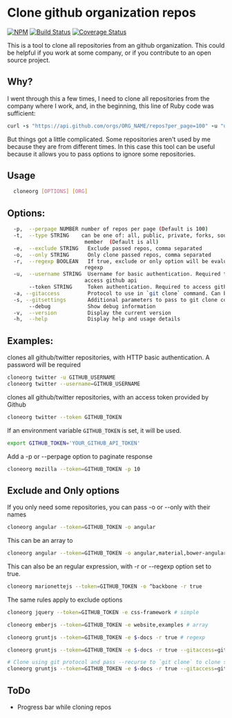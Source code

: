 Clone github organization repos
===

[![NPM](https://nodei.co/npm/clone-org-repos.png?downloads=true&downloadRank=true&stars=true)](https://nodei.co/npm/clone-org-repos/)
[![Build Status](https://travis-ci.org/tegon/clone-org-repos.svg?branch=master)](https://travis-ci.org/tegon/clone-org-repos)
[![Coverage Status](https://coveralls.io/repos/tegon/clone-org-repos/badge.svg?branch=master&service=github)](https://coveralls.io/github/tegon/clone-org-repos?branch=master)

This is a tool to clone all repositories from an github organization.
This could be helpful if you work at some company, or if you contribute to an open source project.

Why?
---
I went through this a few times, I need to clone all repositories from the company where I work, and, in the beginning, this line of Ruby code was sufficient:

```ruby
curl -s "https://api.github.com/orgs/ORG_NAME/repos?per_page=100" -u "username" | ruby -rubygems -e 'require "json"; JSON.load(STDIN.read).each {|repo| %x[git clone #{repo["ssh_url"]} ]}'
```

But things got a little complicated. Some repositories aren't used by me because they are from different times. In this case this tool can be useful because it allows you to pass options to ignore some repositories.

Usage
---
```bash
  cloneorg [OPTIONS] [ORG]
```

Options:
---
```bash
  -p,  --perpage NUMBER number of repos per page (Default is 100)
  -t,  --type STRING    can be one of: all, public, private, forks, sources,
                         member  (Default is all)
  -e,  --exclude STRING   Exclude passed repos, comma separated
  -o,  --only STRING      Only clone passed repos, comma separated
  -r,  --regexp BOOLEAN   If true, exclude or only option will be evaluated as a
                         regexp
  -u,  --username STRING  Username for basic authentication. Required to
                         access github api
       --token STRING     Token authentication. Required to access github api
  -a, --gitaccess         Protocol to use in `git clone` command. Can be `ssh` (default), `https` or `git`
  -s, --gitsettings       Additional parameters to pass to git clone command. Defaults to empty.
       --debug            Show debug information
  -v,  --version          Display the current version
  -h,  --help             Display help and usage details
```

Examples:
---

clones all github/twitter repositories, with HTTP basic authentication. A password will be required

```bash
cloneorg twitter -u GITHUB_USERNAME
cloneorg twitter --username=GITHUB_USERNAME
```

clones all github/twitter repositories, with an access token provided by Github

```bash
cloneorg twitter --token GITHUB_TOKEN
```

If an environment variable `GITHUB_TOKEN` is set, it will be used.

```bash
export GITHUB_TOKEN='YOUR_GITHUB_API_TOKEN'
```

Add a -p or --perpage option to paginate response

```bash
cloneorg mozilla --token=GITHUB_TOKEN -p 10
```

Exclude and Only options
---

If you only need some repositories, you can pass -o or --only with their names

```bash
cloneorg angular --token=GITHUB_TOKEN -o angular
```

This can be an array to

```bash
cloneorg angular --token=GITHUB_TOKEN -o angular,material,bower-angular-i18n
```

This can also be an regular expression, with -r or --regexp option set to true.

```bash
cloneorg marionettejs --token=GITHUB_TOKEN -o ^backbone -r true
```

The same rules apply to exclude options

```bash
cloneorg jquery --token=GITHUB_TOKEN -e css-framework # simple
```

```bash
cloneorg emberjs --token=GITHUB_TOKEN -e website,examples # array
```

```bash
cloneorg gruntjs --token=GITHUB_TOKEN -e $-docs -r true # regexp
```

```bash
cloneorg gruntjs --token=GITHUB_TOKEN -e $-docs -r true --gitaccess=git # Clone using git protocol
```

```bash
# Clone using git protocol and pass --recurse to `git clone` to clone submodules also
cloneorg gruntjs --token=GITHUB_TOKEN -e $-docs -r true --gitaccess=git --gitsettings="--recurse"
```

ToDo
---

- Progress bar while cloning repos
